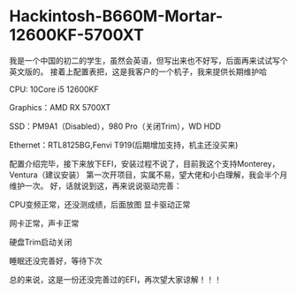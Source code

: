 # Hackintosh-B660M-Mortar-12600KF-5700XT
我是一个中国的初二的学生，虽然会英语，但写出来也不好写，后面再来试试写个英文版的。
接着上配置表把，这是我客户的一个机子，我来提供长期维护哈

CPU: 10Core i5 12600KF

Graphics：AMD RX 5700XT

SSD：PM9A1（Disabled），980 Pro（关闭Trim），WD HDD

Ethernet：RTL8125BG,Fenvi T919(后期增加支持，机主还没买来)

配置介绍完毕，接下来放下EFI，安装过程不说了，目前我这个支持Monterey，Ventura（建议安装）
第一次开项目，实属不易，望大佬和小白理解，我会半个月维护一次。
好，话就说到这，再来说说驱动完善：

CPU变频正常，还没测成绩，后面放图
显卡驱动正常

网卡正常，声卡正常

硬盘Trim启动关闭

睡眠还没完善好，等待下次

总的来说，这是一份还没完善过的EFI，再次望大家谅解！！！
